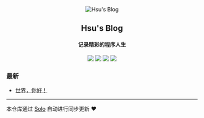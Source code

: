 <p align="center"><img alt="Hsu's Blog" src="https://static.b3log.org/images/brand/solo-32.png"></p><h2 align="center">
Hsu's Blog
</h2>

<h4 align="center">记录精彩的程序人生</h4>
<p align="center"><a title="Hsu's Blog" target="_blank" href="https://github.com/While4/solo-blog"><img src="https://img.shields.io/github/last-commit/While4/solo-blog.svg?style=flat-square&color=FF9900"></a>
<a title="GitHub repo size in bytes" target="_blank" href="https://github.com/While4/solo-blog"><img src="https://img.shields.io/github/repo-size/While4/solo-blog.svg?style=flat-square"></a>
<a title="Solo Version" target="_blank" href="https://github.com/b3log/solo/releases"><img src="https://img.shields.io/badge/solo-3.6.4-f1e05a.svg?style=flat-square&color=blueviolet"></a>
<a title="Hits" target="_blank" href="https://github.com/b3log/hits"><img src="https://hits.b3log.org/While4/solo-blog.svg"></a></p>

### 最新

* [世界，你好！](http://www.19940807.xyz:8080/hello-solo)



---

本仓库通过 [Solo](https://github.com/b3log/solo) 自动进行同步更新 ❤️ 